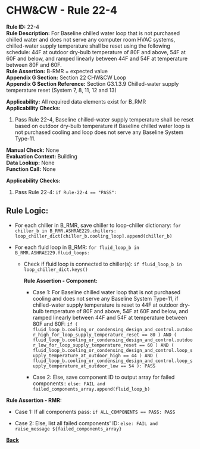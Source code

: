 
# CHW&CW - Rule 22-4  

**Rule ID:** 22-4  
**Rule Description:** For Baseline chilled water loop that is not purchased chilled water and does not serve any computer room HVAC systems, chilled-water supply temperature shall be reset using the following schedule: 44F at outdoor dry-bulb temperature of 80F and above, 54F at 60F and below, and ramped linearly between 44F and 54F at temperature between 80F and 60F.  
**Rule Assertion:** B-RMR = expected value  
**Appendix G Section:** Section 22 CHW&CW Loop  
**Appendix G Section Reference:** Section G3.1.3.9 Chilled-water supply temperature reset (System 7, 8, 11, 12 and 13)  

**Applicability:** All required data elements exist for B_RMR  
**Applicability Checks:**  

1. Pass Rule 22-4, Baseline chilled-water supply temperature shall be reset based on outdoor dry-bulb temperature if Baseline chilled water loop is not purchased cooling and loop does not serve any Baseline System Type-11.

**Manual Check:** None  
**Evaluation Context:** Building  
**Data Lookup:** None  
**Function Call:** None  

**Applicability Checks:**  

1. Pass Rule 22-4: `if Rule-22-4 == "PASS":`

## Rule Logic:  

- For each chiller in B_RMR, save chiller to loop-chiller dictionary: `for chiller_b in B_RMR.ASHRAE229.chillers: loop_chiller_dict[chiller_b.cooling_loop].append(chiller_b)`

- For each fluid loop in B_RMR: `for fluid_loop_b in B_RMR.ASHRAE229.fluid_loops:`

  - Check if fluid loop is connected to chiller(s): `if fluid_loop_b in loop_chiller_dict.keys()`

    **Rule Assertion - Component:**

    - Case 1: For Baseline chilled water loop that is not purchased cooling and does not serve any Baseline System Type-11, if chilled-water supply temperature is reset to 44F at outdoor dry-bulb temperature of 80F and above, 54F at 60F and below, and ramped linearly between 44F and 54F at temperature between 80F and 60F: `if ( fluid_loop_b.cooling_or_condensing_design_and_control.outdoor_high_for_loop_supply_temperature_reset == 80 ) AND ( fluid_loop_b.cooling_or_condensing_design_and_control.outdoor_low_for_loop_supply_temperature_reset == 60 ) AND ( fluid_loop_b.cooling_or_condensing_design_and_control.loop_supply_temperature_at_outdoor_high == 44 ) AND ( fluid_loop_b.cooling_or_condensing_design_and_control.loop_supply_temperature_at_outdoor_low == 54 ): PASS`

    - Case 2: Else, save component ID to output array for failed components:: `else: FAIL and failed_components_array.append(fluid_loop_b)`

**Rule Assertion - RMR:**

- Case 1: If all components pass: `if ALL_COMPONENTS == PASS: PASS`

- Case 2: Else, list all failed components' ID: `else: FAIL and raise_message ${failed_components_array}`

**[Back](../_toc.md)**
